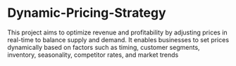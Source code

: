 # Dynamic-Pricing-Strategy
This project aims to optimize revenue and profitability by adjusting prices in real-time to balance supply and demand. It enables businesses to set prices dynamically based on factors such as timing, customer segments, inventory, seasonality, competitor rates, and market trends
